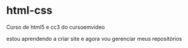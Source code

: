 # html-css
 Curso de html5 e cc3 do cursoemvideo

estou aprendendo a criar site e agora vou gerenciar meus repositórios